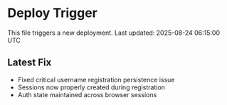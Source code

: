 # Deploy Trigger

This file triggers a new deployment.
Last updated: 2025-08-24 06:15:00 UTC

## Latest Fix
- Fixed critical username registration persistence issue
- Sessions now properly created during registration
- Auth state maintained across browser sessions